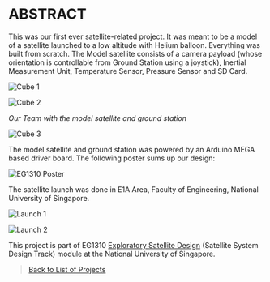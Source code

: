 # ABSTRACT
This was our first ever satellite-related project. It was meant to be a model of a satellite launched to a low altitude with Helium balloon. Everything was built from scratch. The Model satellite consists of a camera payload (whose orientation is controllable from Ground Station using a joystick), Inertial Measurement Unit, Temperature Sensor, Pressure Sensor and SD Card.  

![Cube 1](https://dl.dropboxusercontent.com/s/uqxk84ij6gz38ll/satbal3.jpg?dl=0) 

![Cube 2](https://dl.dropboxusercontent.com/s/e98232qfrykvuoa/satbal2.jpg?dl=0)

_Our Team with the model satellite and ground station_  

![Cube 3](https://dl.dropboxusercontent.com/s/7r4hq7fqu3r4xeg/satbal6.jpg?dl=0)

The model satellite and ground station was powered by an Arduino MEGA based driver board. The following poster sums up our design:  
     
![EG1310 Poster](https://dl.dropboxusercontent.com/s/g7b6qwxqkod6dxk/eg1310_poster.jpg?dl=0)    
      
      
The satellite launch was done in E1A Area, Faculty of Engineering, National University of Singapore.   

![Launch 1](https://dl.dropboxusercontent.com/s/jw1r98i1tkrcszt/satbal5.jpg?dl=0)

![Launch 2](https://dl.dropboxusercontent.com/s/ehqg6ftr01wdm78/satbal4.jpg?dl=0)

This project is part of EG1310 [Exploratory Satellite Design](http://www.eng.nus.edu.sg/edic/about.html) (Satellite System Design Track) module at the National University of Singapore.   
   

>[Back to List of Projects](https://edwardelson.github.io)  
